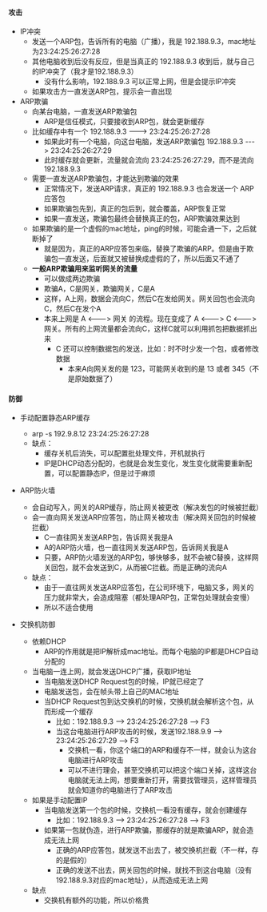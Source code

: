
#### 攻击
- IP冲突
  - 发送一个ARP包，告诉所有的电脑（广播），我是 192.188.9.3，mac地址为23:24:25:26:27:28
  - 其他电脑收到后没有反应，但是当真正的 192.188.9.3 收到后，就与自己的IP冲突了（我才是192.188.9.3）
    - 没有什么影响，192.188.9.3 可以正常上网，但是会提示IP冲突
  - 如果攻击方一直发送ARP包，提示会一直出现
- ARP欺骗
  - 向某台电脑，一直发送ARP欺骗包
    - ARP是信任模式，只要接收到ARP包，就会更新缓存
  - 比如缓存中有一个 192.188.9.3  ---> 23:24:25:26:27:28
    - 如果此时有一个电脑，向这台电脑，发送ARP欺骗包 192.188.9.3  ---> 23:24:25:26:27:29
    - 此时缓存就会更新，流量就会流向 23:24:25:26:27:29，而不是流向 192.188.9.3
  - 需要一直发送ARP欺骗包，才能达到欺骗的效果
    - 正常情况下，发送ARP请求，真正的 192.188.9.3 也会发送一个 ARP应答包
    - 如果欺骗包先到，真正的包后到，就会覆盖，ARP恢复正常
    - 如果一直发送，欺骗包最终会替换真正的包，ARP欺骗效果达到
  - 如果欺骗的是一个虚假的mac地址，ping的时候，可能会通一下，之后就断掉了
    - 就是因为，真正的ARP应答包来临，替换了欺骗的ARP。但是由于欺骗包一直发送，后面就又被替换成虚假的了，所以后面又不通了
  - **一般ARP欺骗用来监听网关的流量**
    - 可以做成两边欺骗
    - 欺骗A，C是网关，欺骗网关，C是A
    - 这样，A上网，数据会流向C，然后C在发给网关。网关回包也会流向C，然后C在发个A
    - 本来上网是 A <---> 网关 的流程。现在变成了 A <---> C <---> 网关。所有的上网流量都会流向C，这样C就可以利用抓包把数据抓出来
      - C 还可以控制数据包的发送，比如：时不时少发一个包，或者修改数据
        - 本来A向网关发的是 123，可能网关收到的是 13 或者 345（不是原始数据了）

#### 防御
- 手动配置静态ARP缓存
  - arp -s 192.9.8.12 23:24:25:26:27:28
  - 缺点：
    - 缓存关机后消失，可以配置批处理文件，开机就执行
    - IP是DHCP动态分配的，也就是会发生变化，发生变化就需要重新配置，可以配置静态IP，但是过于麻烦

- ARP防火墙
  - 会自动写入，网关的ARP缓存，防止网关被更改（解决发包的时候被拦截）
  - 会一直向网关发送ARP应答包，防止网关被攻击（解决网关回包的时候被拦截）
    - C一直往网关发送ARP包，告诉网关我是A
    - A的ARP防火墙，也一直往网关发送ARP包，告诉网关我是A
    - 只要，ARP防火墙发送的ARP包，够快够多，就不会被C替换，这样网关回包，就不会发送到C，从而被C拦截。而是正确的流向A
  - 缺点：
    - 由于一直往网关发送ARP应答包，在公司环境下，电脑又多，网关的压力就非常大，会造成阻塞（都处理ARP包，正常包处理就会变慢）
    - 所以不适合使用


- 交换机防御
  - 依赖DHCP
    - ARP的作用就是把IP解析成mac地址。而每个电脑的IP都是DHCP自动分配的
  - 当电脑一连上网，就会发送DHCP广播，获取IP地址
    - 当电脑发送DHCP Request包的时候，IP就已经定了
    - 电脑发送包，会在帧头带上自己的MAC地址
    - 当DHCP Request包到达交换机的时候，交换机就会解析这个包，从而形成一个缓存
      - 比如：192.188.9.3  -->  23:24:25:26:27:28  -->  F3
      - 当这台电脑进行ARP攻击的时候，发送192.188.9.9  -->  23:24:25:26:27:29  -->  F3
        - 交换机一看，你这个端口的ARP和缓存不一样，就会认为这台电脑进行ARP攻击
        - 可以不进行理会，甚至交换机可以把这个端口关掉，这样这台电脑就无法上网，想要重新打开，需要找管理员，这样管理员就会知道你的电脑进行了ARP攻击
  - 如果是手动配置IP
    - 当电脑发送第一个包的时候，交换机一看没有缓存，就会创建缓存
      - 比如：192.188.9.3  -->  23:24:25:26:27:28  -->  F3
    - 如果第一包就伪造，进行ARP欺骗，那缓存的就是欺骗ARP，就会造成无法上网
      - 正确的ARP应答包，就发送不出去了，被交换机拦截（不一样，存的是假的）
      - 正确的发送不出去，网关回包的时候，就找不到这台电脑（没有192.188.9.3对应的mac地址），从而造成无法上网
  - 缺点
    - 交换机有额外的功能，所以价格贵
